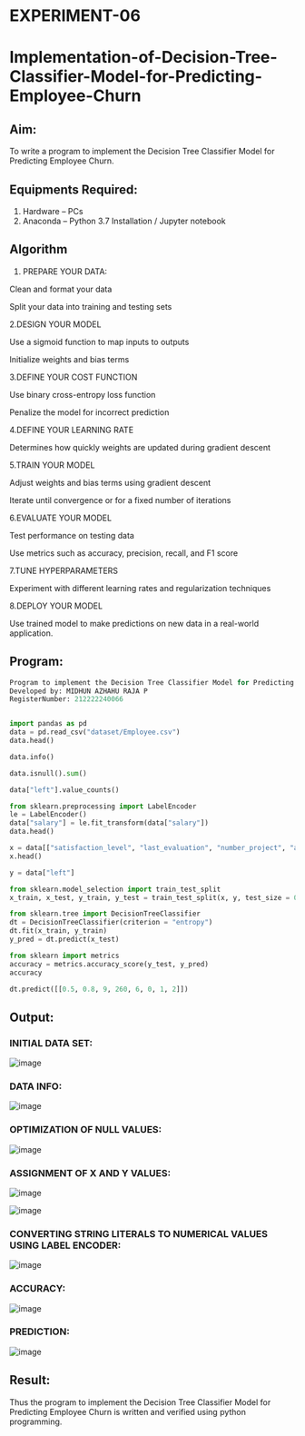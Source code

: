 # EXPERIMENT-06

# Implementation-of-Decision-Tree-Classifier-Model-for-Predicting-Employee-Churn

## Aim:
To write a program to implement the Decision Tree Classifier Model for Predicting Employee Churn.

## Equipments Required:
1. Hardware – PCs
2. Anaconda – Python 3.7 Installation / Jupyter notebook

## Algorithm

1. PREPARE YOUR DATA:
   
  Clean and format your data

 Split your data into training and testing sets

2.DESIGN YOUR MODEL

  Use a sigmoid function to map inputs to outputs

  Initialize weights and bias terms
  
3.DEFINE YOUR COST FUNCTION  

  Use binary cross-entropy loss function

   Penalize the model for incorrect prediction
   
4.DEFINE YOUR LEARNING RATE 

  Determines how quickly weights are updated during gradient descent
  
5.TRAIN YOUR MODEL

  Adjust weights and bias terms using gradient descent

  Iterate until convergence or for a fixed number of iterations
  
6.EVALUATE YOUR MODEL 

   Test performance on testing data

   Use metrics such as accuracy, precision, recall, and F1 score
   
7.TUNE HYPERPARAMETERS

   Experiment with different learning rates and regularization techniques
   
8.DEPLOY YOUR MODEL

   Use trained model to make predictions on new data in a real-world application.
   
## Program:
```py
Program to implement the Decision Tree Classifier Model for Predicting Employee Churn.
Developed by: MIDHUN AZHAHU RAJA P
RegisterNumber: 212222240066


import pandas as pd
data = pd.read_csv("dataset/Employee.csv")
data.head()

data.info()

data.isnull().sum()

data["left"].value_counts()

from sklearn.preprocessing import LabelEncoder
le = LabelEncoder()
data["salary"] = le.fit_transform(data["salary"])
data.head()

x = data[["satisfaction_level", "last_evaluation", "number_project", "average_montly_hours", "time_spend_company", "Work_accident", "promotion_last_5years", "salary"]]
x.head()

y = data["left"]

from sklearn.model_selection import train_test_split
x_train, x_test, y_train, y_test = train_test_split(x, y, test_size = 0.2, random_state = 100)

from sklearn.tree import DecisionTreeClassifier
dt = DecisionTreeClassifier(criterion = "entropy")
dt.fit(x_train, y_train)
y_pred = dt.predict(x_test)

from sklearn import metrics
accuracy = metrics.accuracy_score(y_test, y_pred)
accuracy

dt.predict([[0.5, 0.8, 9, 260, 6, 0, 1, 2]])
```

## Output:
### INITIAL DATA SET:

![image](https://github.com/MUKESHPARTHASARATHY/Implementation-of-Decision-Tree-Classifier-Model-for-Predicting-Employee-Churn/assets/119393818/544d1b2e-01d3-4dbe-80aa-619e1e94e88c)
      
### DATA INFO:

![image](https://github.com/MUKESHPARTHASARATHY/Implementation-of-Decision-Tree-Classifier-Model-for-Predicting-Employee-Churn/assets/119393818/2c275815-3858-4208-828d-b0e5b99fb229)
      
### OPTIMIZATION OF NULL VALUES:

![image](https://github.com/MUKESHPARTHASARATHY/Implementation-of-Decision-Tree-Classifier-Model-for-Predicting-Employee-Churn/assets/119393818/d03bb3ba-7152-435f-8efa-dd4a8fe49935)
      
### ASSIGNMENT OF X AND Y VALUES:

  ![image](https://github.com/MUKESHPARTHASARATHY/Implementation-of-Decision-Tree-Classifier-Model-for-Predicting-Employee-Churn/assets/119393818/5764db49-ccb0-42df-8824-8eb1a7d5fa67)
      
 ![image](https://github.com/MUKESHPARTHASARATHY/Implementation-of-Decision-Tree-Classifier-Model-for-Predicting-Employee-Churn/assets/119393818/77fa60c0-2366-4147-809a-9f69d71d8efc)
      
### CONVERTING STRING LITERALS TO NUMERICAL VALUES USING LABEL ENCODER:

  ![image](https://github.com/MUKESHPARTHASARATHY/Implementation-of-Decision-Tree-Classifier-Model-for-Predicting-Employee-Churn/assets/119393818/7e55c68f-3b07-4e07-bde4-ab6604b6c93f)
      
### ACCURACY:

   ![image](https://github.com/MUKESHPARTHASARATHY/Implementation-of-Decision-Tree-Classifier-Model-for-Predicting-Employee-Churn/assets/119393818/839da771-9410-46be-937c-a554c01118f9)
      
### PREDICTION:

   ![image](https://github.com/MUKESHPARTHASARATHY/Implementation-of-Decision-Tree-Classifier-Model-for-Predicting-Employee-Churn/assets/119393818/f615701b-1763-4398-ba44-8c65a4ae347a)

## Result:
Thus the program to implement the  Decision Tree Classifier Model for Predicting Employee Churn is written and verified using python programming.
